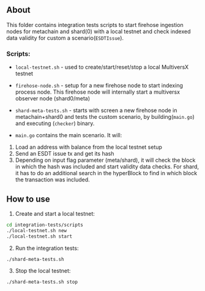 ## About

This folder contains integration tests scripts to start firehose ingestion nodes for metachain and shard(0) with a local
testnet and check indexed data validity for custom a scenario(`ESDTIssue`).

### Scripts:

- `local-testnet.sh` - used to create/start/reset/stop a local MultiversX testnet
- `firehose-node.sh` - setup for a new firehose node to start indexing process node. This firehose node will internally
  start a multiversx observer node (shard0/meta)
- `shard-meta-tests.sh` - starts with screen a new firehose node in metachain+shard0 and tests the custom scenario, by
  building(`main.go`) and executing (`checker`) binary.

- `main.go` contains the main scenario. It will:

1. Load an address with balance from the local testnet setup
2. Send an ESDT issue tx and get its hash
3. Depending on input flag parameter (meta/shard), it will check the block in which the hash was included and start
   validity data checks. For shard, it has to do an additional search in the hyperBlock to find in which block the
   transaction was included.

## How to use

1. Create and start a local testnet:

```bash
cd integration-tests/scripts
./local-testnet.sh new
./local-testnet.sh start
```

2. Run the integration tests:

```bash
./shard-meta-tests.sh
```

3. Stop the local testnet:

```bash
./shard-meta-tests.sh stop
```
